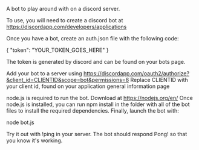 A bot to play around with on a discord server.

To use, you will need to create a discord bot at https://discordapp.com/developers/applications

Once you have a bot, create an auth.json file with the following code:

{
  "token": "YOUR_TOKEN_GOES_HERE"
}

The token is generated by discord and can be found on your bots page.

Add your bot to a server using https://discordapp.com/oauth2/authorize?&client_id=CLIENTID&scope=bot&permissions=8
Replace CLIENTID with your client id, found on your application general information page

node.js is required to run the bot. Download at https://nodejs.org/en/
Once node.js is installed, you can run npm install in the folder with all of the bot files to install the required dependencies.
Finally, launch the bot with:

node bot.js

Try it out with !ping in your server.
The bot should respond Pong! so that you know it's working.
